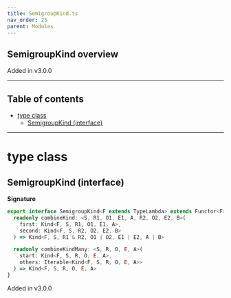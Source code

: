 ```yaml
---
title: SemigroupKind.ts
nav_order: 25
parent: Modules
---
```


## SemigroupKind overview

Added in v3.0.0

---

<h2 class="text-delta">Table of contents</h2>

- [type class](#type-class)
  - [SemigroupKind (interface)](#semigroupkind-interface)

---

# type class

## SemigroupKind (interface)

**Signature**

```ts
export interface SemigroupKind<F extends TypeLambda> extends Functor<F> {
  readonly combineKind: <S, R1, O1, E1, A, R2, O2, E2, B>(
    first: Kind<F, S, R1, O1, E1, A>,
    second: Kind<F, S, R2, O2, E2, B>
  ) => Kind<F, S, R1 & R2, O1 | O2, E1 | E2, A | B>

  readonly combineKindMany: <S, R, O, E, A>(
    start: Kind<F, S, R, O, E, A>,
    others: Iterable<Kind<F, S, R, O, E, A>>
  ) => Kind<F, S, R, O, E, A>
}
```

Added in v3.0.0
